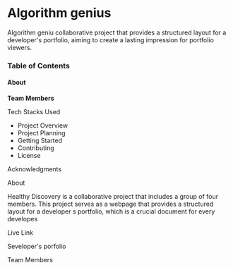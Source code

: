 <h1>Algorithm genius</h1>

<p>Algorithm geniu collaborative project that provides a structured layout for a developer's portfolio, aiming to create a lasting impression for portfolio viewers.</p>

<h3>Table of Contents</h3>

<h4>About</h4>

<strong>Team Members</strong>

Tech Stacks Used
<ul>
<li> Project Overview </li>

<li>Project Planning </li>

<li>Getting Started</li>

<li> Contributing</li>

<li> License</li>
</ul>

Acknowledgments

About

Healthy Discovery is a collaborative project that includes a group of four members. This project serves as a webpage that provides a structured layout for a developer s portfolio, which is a crucial document for every developes

Live Link

Seveloper's porfolio

Team Members

